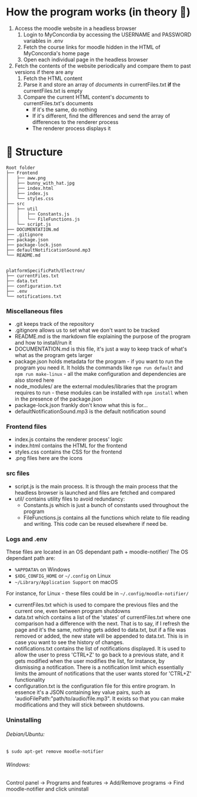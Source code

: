# How the program works (in theory :eyes:)
1. Access the moodle website in a headless browser
    1. Login to MyConcordia by accessing the USERNAME and PASSWORD variables in .env
    2. Fetch the course links for moodle hidden in the HTML of MyConcordia's home page
    3. Open each individual page in the headless browser
2. Fetch the contents of the website periodically and compare them to past versions if there are any
    1. Fetch the HTML content
    2. Parse it and store an array of *documents* in currentFiles.txt **if** the currentFiles.txt is empty
    3. Compare the current HTML content's *documents* to currentFiles.txt's documents
        - If it's the same, do nothing
        - If it's different, find the differences and send the array of differences to the renderer process
        - The renderer process displays it
# :file_folder: Structure
```
Root folder
├── Frontend
│   ├── aww.png
│   ├── bunny_with_hat.jpg
│   ├── index.html
│   ├── index.js
│   └── styles.css
├── src
│   ├── util
│   │   ├── Constants.js
│   │   └── FileFunctions.js
│   └── script.js
├── DOCUMENTATION.md
├── .gitignore
├── package.json
├── package-lock.json
├── defaultNotificationSound.mp3
└── README.md


platformSpecificPath/Electron/
├── currentFiles.txt
├── data.txt
├── configuration.txt
├── .env
└── notifications.txt
```
### Miscellaneous files
- .git keeps track of the repository
- .gitignore allows us to set what we don't want to be tracked
- README.md is the markdown file explaining the purpose of the program and how to install/run it
- DOCUMENTATION.md is this file, it's just a way to keep track of what's what as the program gets larger
- package.json holds metadata for the program - if you want to run the program you need it. It holds the commands like `npm run default` and `npm run make-linux` - all the make configuration and dependencies are also stored here
- node_modules/ are the external modules/libraries that the program requires to run - these modules can be installed with `npm install` when in the presence of the package.json
- package-lock.json frankly don't know what this is for...
- defaultNotificationSound.mp3 is the default notification sound

### Frontend files
- index.js contains the renderer process' logic 
- index.html contains the HTML for the frontend
- styles.css contains the CSS for the frontend
- .png files here are the icons

### src files
- script.js is the main process. It is through the main process that the headless browser is launched and files are fetched and compared
- util/ contains utility files to avoid redundancy:
    - Constants.js which is just a bunch of constants used throughout the program
    - FileFunctions.js contains all the functions which relate to file reading and writing. This code can be reused elsewhere if need be.

### Logs and .env
These files are located in an OS dependant path + moodle-notifier/
The OS dependant path are:
- `%APPDATA%` on Windows
- `$XDG_CONFIG_HOME` or `~/.config` on Linux
- `~/Library/Application Support` on macOS

For instance, for Linux - these files could be in `~/.config/moodle-notifier/`

- currentFiles.txt which is used to compare the previous files and the current one, even between program shutdowns
- data.txt which contains a list of the 'states' of currentFiles.txt where one comparison had a difference with the next. That is to say, if I refresh the page and it's the same, nothing gets added to data.txt, but if a file was removed or added, the new state will be appended to data.txt. This is in case you want to see the history of changes.
- notifications.txt contains the list of notifications displayed. It is used to allow the user to press 'CTRL+Z' to go back to a previous state, and it gets modified when the user modifies the list, for instance, by dismissing a notification. There is a notification limit which essentially limits the amount of notifications that the user wants stored for 'CTRL+Z' functionality
- configuration.txt is the configuration file for this entire program. In essence it's a JSON containing key value pairs, such as 'audioFilePath:"path/to/audio/file.mp3". It exists so that you can make modifications and they will stick between shutdowns.

### Uninstalling

###### Debian/Ubuntu:
`$ sudo apt-get remove moodle-notifier`

###### Windows:
Control panel -> Programs and features -> Add/Remove programs -> Find moodle-notifier and click uninstall
